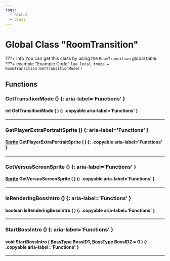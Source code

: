 ```yaml
---
tags:
  - Global
  - Class
---
```

# Global Class "RoomTransition"

???+ info
    You can get this class by using the `RoomTransition` global table.
    ???+ example "Example Code"
        ```lua
        local tmode = RoomTransition.GetTransitionMode()
        ```


## Functions

### GetTransitionMode () {: aria-label='Functions' }
#### int GetTransitionMode ( ) {: .copyable aria-label='Functions' }

___
### GetPlayerExtraPortraitSprite () {: aria-label='Functions' }
#### [Sprite](Sprite.md) GetPlayerExtraPortraitSprite ( ) {: .copyable aria-label='Functions' }

___
### GetVersusScreenSprite () {: aria-label='Functions' }
#### [Sprite](Sprite.md) GetVersusScreenSprite ( ) {: .copyable aria-label='Functions' }

___
### IsRenderingBossIntro () {: aria-label='Functions' }
#### boolean IsRenderingBossIntro ( ) {: .copyable aria-label='Functions' }

___
### StartBossIntro () {: aria-label='Functions' }
#### void StartBossIntro ( [BossType](enums/BossType.md) BossID1, [BossType](enums/BossType.md) BossID2 = 0 ) {: .copyable aria-label='Functions' }

___
